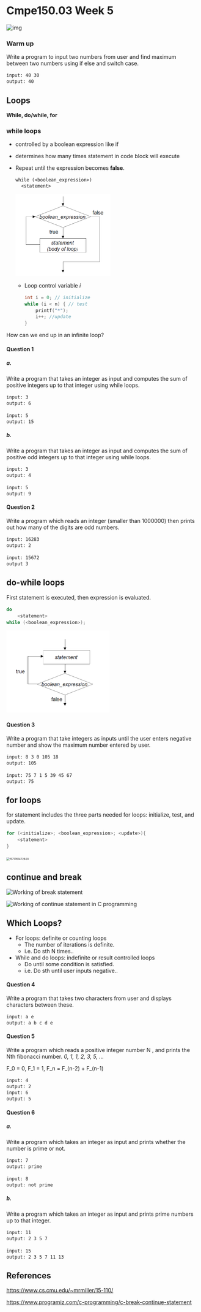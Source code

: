 # Cmpe150.03 Week 5

![img](https://media.geeksforgeeks.org/wp-content/cdn-uploads/20191202113149/CPP-Decision-Making.png)

### Warm up

Write a program to input two numbers from user and find maximum between two numbers using if else and switch case.

```
input: 40 30
output: 40
```

## Loops

**While, do/while, for**

### while loops

* controlled by a boolean expression like if

* determines how many times statement in code block will execute

* Repeat until the expression becomes **false**.

  ```
  while (<boolean_expression>)
  	<statement>
  ```

  <img src="figures/1571759785622.png" alt="1571759785622" style="zoom:50%;" />

  

  * Loop control variable *i*
  
    ```c
    int i = 0; // initialize
    while (i < n) { // test
    	printf("*"); 
    	i++; //update
    }
    ```
  

How can we end up in an infinite loop?

#### Question 1

  ##### a.

  Write a program that takes an integer as input and computes the sum of positive integers up to that integer using while loops. 

```
input: 3
output: 6

input: 5
output: 15
```

  ##### b.

  Write a program that takes an integer as input and computes the sum of positive odd integers up to that integer using while loops. 

```
input: 3
output: 4

input: 5
output: 9
```

  #### Question 2

  Write a program which reads an integer (smaller than 1000000) then prints out how many of the digits are odd numbers.

``` 
input: 16283 
output: 2

input: 15672
output 3
```

  ## do-while loops

  First statement is executed, then expression is evaluated. 

```c
do
	<statement>
while (<boolean_expression>);
```

<img src="figures/1571760221894.png" alt="1571760221894" style="zoom:50%;" />



  

  #### Question 3

Write a program that take integers as inputs until the user enters negative number and show the maximum number entered by user.

````
input: 8 3 0 105 18
output: 105
  
input: 75 7 1 5 39 45 67
output: 75
````

## for loops

for statement includes the three parts needed for loops: initialize, test, and update. 

```c
for (<initialize>; <boolean_expression>; <update>){
	<statement>
}
```

<img src="C:/Cmpe150-Fall19/lab-materials/fall19/week6/figures/1571761472620.png" alt="1571761472620" style="zoom:50%;" />





## continue and break

![Working of break statement](https://cdn.programiz.com/sites/tutorial2program/files/c-break-statement-works.jpg)

![Working of continue statement in C programming](https://cdn.programiz.com/sites/tutorial2program/files/c-continue-statement-works.jpg)



## Which Loops?

* For loops: definite or counting loops
  * The number of iterations is definite.
  * i.e. Do sth N times..
* While and do loops:  indefinite or result controlled loops
  * Do until some condition is satisfied.
  * i.e. Do sth until user inputs negative..

#### Question 4

Write a program that takes two characters from user and displays characters between these.

```
input: a e
output: a b c d e
```

#### Question 5

Write a program which reads a positive integer number N , and prints the Nth fibonacci number. *0, 1, 1, 2, 3, 5, ...* 

F_0 = 0, F_1 = 1, F_n = F\_(n-2) + F\_(n-1)

```
input: 4
output: 2
input: 6
output: 5
```

#### Question 6

##### a.

Write a program which takes an integer as input and prints whether the number is prime or not.

```
input: 7
output: prime

input: 8
output: not prime
```

##### b.

Write a program which takes an integer as input and prints prime numbers up to that integer.

```
input: 11
output: 2 3 5 7 

input: 15
output: 2 3 5 7 11 13
```

  ## References

https://www.cs.cmu.edu/~mrmiller/15-110/

https://www.programiz.com/c-programming/c-break-continue-statement